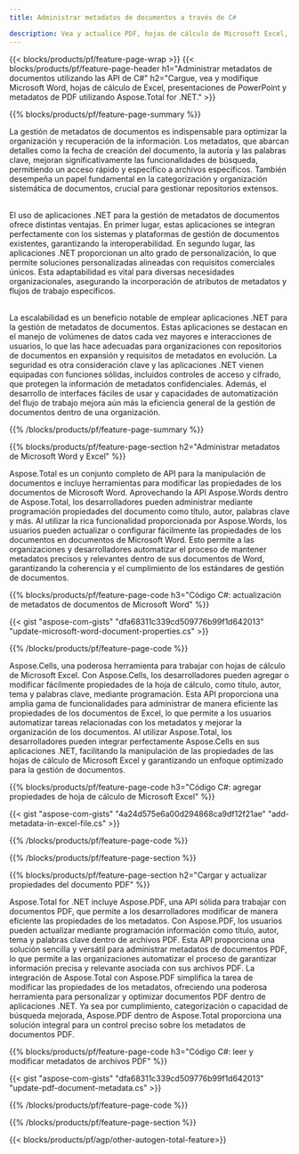 ```yaml
---
title: Administrar metadatos de documentos a través de C# 

description: Vea y actualice PDF, hojas de cálculo de Microsoft Excel, presentaciones de PowerPoint y metadatos de documentos de Word a través de su aplicación C#.
---
```


{{< blocks/products/pf/feature-page-wrap >}}
{{< blocks/products/pf/feature-page-header h1="Administrar metadatos de documentos utilizando las API de C#" h2="Cargue, vea y modifique Microsoft Word, hojas de cálculo de Excel, presentaciones de PowerPoint y metadatos de PDF utilizando Aspose.Total for .NET." >}}

{{% blocks/products/pf/feature-page-summary %}}

La gestión de metadatos de documentos es indispensable para optimizar la organización y recuperación de la información. Los metadatos, que abarcan detalles como la fecha de creación del documento, la autoría y las palabras clave, mejoran significativamente las funcionalidades de búsqueda, permitiendo un acceso rápido y específico a archivos específicos. También desempeña un papel fundamental en la categorización y organización sistemática de documentos, crucial para gestionar repositorios extensos. <br /><br />

El uso de aplicaciones .NET para la gestión de metadatos de documentos ofrece distintas ventajas. En primer lugar, estas aplicaciones se integran perfectamente con los sistemas y plataformas de gestión de documentos existentes, garantizando la interoperabilidad. En segundo lugar, las aplicaciones .NET proporcionan un alto grado de personalización, lo que permite soluciones personalizadas alineadas con requisitos comerciales únicos. Esta adaptabilidad es vital para diversas necesidades organizacionales, asegurando la incorporación de atributos de metadatos y flujos de trabajo específicos.<br /><br />

La escalabilidad es un beneficio notable de emplear aplicaciones .NET para la gestión de metadatos de documentos. Estas aplicaciones se destacan en el manejo de volúmenes de datos cada vez mayores e interacciones de usuarios, lo que las hace adecuadas para organizaciones con repositorios de documentos en expansión y requisitos de metadatos en evolución. La seguridad es otra consideración clave y las aplicaciones .NET vienen equipadas con funciones sólidas, incluidos controles de acceso y cifrado, que protegen la información de metadatos confidenciales. Además, el desarrollo de interfaces fáciles de usar y capacidades de automatización del flujo de trabajo mejora aún más la eficiencia general de la gestión de documentos dentro de una organización.

{{% /blocks/products/pf/feature-page-summary  %}}


{{% blocks/products/pf/feature-page-section  h2="Administrar metadatos de Microsoft Word y Excel" %}}

Aspose.Total es un conjunto completo de API para la manipulación de documentos e incluye herramientas para modificar las propiedades de los documentos de Microsoft Word. Aprovechando la API Aspose.Words dentro de Aspose.Total, los desarrolladores pueden administrar mediante programación propiedades del documento como título, autor, palabras clave y más. Al utilizar la rica funcionalidad proporcionada por Aspose.Words, los usuarios pueden actualizar o configurar fácilmente las propiedades de los documentos en documentos de Microsoft Word. Esto permite a las organizaciones y desarrolladores automatizar el proceso de mantener metadatos precisos y relevantes dentro de sus documentos de Word, garantizando la coherencia y el cumplimiento de los estándares de gestión de documentos. 

{{% blocks/products/pf/feature-page-code h3="Código C#: actualización de metadatos de documentos de Microsoft Word" %}}

{{< gist "aspose-com-gists" "dfa68311c339cd509776b99f1d642013" "update-microsoft-word-document-properties.cs" >}}

{{% /blocks/products/pf/feature-page-code  %}}

Aspose.Cells, una poderosa herramienta para trabajar con hojas de cálculo de Microsoft Excel. Con Aspose.Cells, los desarrolladores pueden agregar o modificar fácilmente propiedades de la hoja de cálculo, como título, autor, tema y palabras clave, mediante programación. Esta API proporciona una amplia gama de funcionalidades para administrar de manera eficiente las propiedades de los documentos de Excel, lo que permite a los usuarios automatizar tareas relacionadas con los metadatos y mejorar la organización de los documentos. Al utilizar Aspose.Total, los desarrolladores pueden integrar perfectamente Aspose.Cells en sus aplicaciones .NET, facilitando la manipulación de las propiedades de las hojas de cálculo de Microsoft Excel y garantizando un enfoque optimizado para la gestión de documentos. 

{{% blocks/products/pf/feature-page-code h3="Código C#: agregar propiedades de hoja de cálculo de Microsoft Excel" %}}

{{< gist "aspose-com-gists" "4a24d575e6a00d294868ca9df12f21ae" "add-metadata-in-excel-file.cs" >}}

{{% /blocks/products/pf/feature-page-code  %}}

{{% /blocks/products/pf/feature-page-section %}}


{{% blocks/products/pf/feature-page-section  h2="Cargar y actualizar propiedades del documento PDF" %}}

Aspose.Total for .NET incluye Aspose.PDF, una API sólida para trabajar con documentos PDF, que permite a los desarrolladores modificar de manera eficiente las propiedades de los metadatos. Con Aspose.PDF, los usuarios pueden actualizar mediante programación información como título, autor, tema y palabras clave dentro de archivos PDF. Esta API proporciona una solución sencilla y versátil para administrar metadatos de documentos PDF, lo que permite a las organizaciones automatizar el proceso de garantizar información precisa y relevante asociada con sus archivos PDF. La integración de Aspose.Total con Aspose.PDF simplifica la tarea de modificar las propiedades de los metadatos, ofreciendo una poderosa herramienta para personalizar y optimizar documentos PDF dentro de aplicaciones .NET. Ya sea por cumplimiento, categorización o capacidad de búsqueda mejorada, Aspose.PDF dentro de Aspose.Total proporciona una solución integral para un control preciso sobre los metadatos de documentos PDF.

{{% blocks/products/pf/feature-page-code h3="Código C#: leer y modificar metadatos de archivos PDF" %}}

{{< gist "aspose-com-gists" "dfa68311c339cd509776b99f1d642013" "update-pdf-document-metadata.cs" >}}

{{% /blocks/products/pf/feature-page-code  %}}

{{% /blocks/products/pf/feature-page-section %}}

{{< blocks/products/pf/agp/other-autogen-total-feature>}}